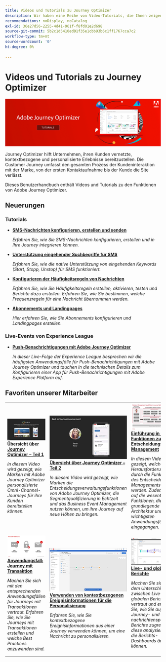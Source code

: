 ```yaml
---
title: Videos und Tutorials zu Journey Optimizer
description: Wir haben eine Reihe von Video-Tutorials, die Ihnen zeigen, wie Sie die Vorteile von Journey Optimizer nutzen können.
recommendations: noDisplay, noCatalog
exl-id: 36e27d56-2255-4d41-961f-f8fd01e2d698
source-git-commit: 5b2c1d5410ed91f35e1cbb93b6c1ff1767cca7c2
workflow-type: tm+mt
source-wordcount: '0'
ht-degree: 0%

---
```



# Videos und Tutorials zu Journey Optimizer

![](./assets/ajo-banner.png)

Journey Optimizer hilft Unternehmen, ihren Kunden vernetzte, kontextbezogene und personalisierte Erlebnisse bereitzustellen. Die Customer Journey umfasst den gesamten Prozess der Kundeninteraktion mit der Marke, von der ersten Kontaktaufnahme bis der Kunde die Site verlässt.

Dieses Benutzerhandbuch enthält Videos und Tutorials zu den Funktionen von Adobe Journey Optimizer.

## Neuerungen

### Tutorials

* **[SMS-Nachrichten konfigurieren, erstellen und senden](/help/create-messages/configure-author-and-deliver-sms-messages.md)**

   *Erfahren Sie, wie Sie SMS-Nachrichten konfigurieren, erstellen und in Ihre Journey integrieren können.*

* **[Unterstützung eingehender Suchbegriffe für SMS](/help/create-messages/inbound-keyword-support-for-sms.md)**

   *Erfahren Sie, wie die native Unterstützung von eingehenden Keywords (Start, Stopp, Unstop) für SMS funktioniert.*

* **[Konfigurieren der Häufigkeitsregeln von Nachrichten](/help/administration/configure-frequency-rules.md)**

   *Erfahren Sie, wie Sie Häufigkeitsregeln erstellen, aktivieren, testen und Berichte dazu erstellen. Erfahren Sie, wie Sie bestimmen, welche Frequenzregeln für eine Nachricht übernommen werden.*

* **[Abonnements und Landingpages](/help/subscriptions-and-landing-pages.md)**

   *Hier erfahren Sie, wie Sie Abonnements konfigurieren und Landingpages erstellen.*

### Live-Events von Experience League

* **[Push-Benachrichtigungen mit Adobe Journey Optimizer](https://experienceleague.adobe.com/docs/experience-league-live-events/events/episodes/exl-live-episode-05-12-22.html?lang=de)**

   *In dieser Live-Folge der Experience League besprechen wir die häufigsten Anwendungsfälle für Push-Benachrichtigungen mit Adobe Journey Optimizer und tauchen in die technischen Details zum Konfigurieren einer App für Push-Benachrichtigungen mit Adobe Experience Platform auf.*

## Favoriten unserer Mitarbeiter

<table>
<tr>
  <td>
    <a href="./introduction/journey-optimizer-overview-part-1.md">
      <img alt="Übersicht über Journey Optimizer – Teil 1: Bereitstellen von Omni-Channel-Journeys (Video)" src="./assets/334174.jpg"/>
    </a>
    <div>
      <a href="./introduction/journey-optimizer-overview-part-1.md">
    <strong>Übersicht über Journey Optimizer – Teil 1 </strong>
    </a>
    </div>
    <p>
    <em>In diesem Video wird gezeigt, wie Marken mit Adobe Journey Optimizer personalisierte Omni-Channel-Journeys für ihre Kunden bereitstellen können.</em>
    <p>
  </td>
    <td>
    <a href="./introduction/journey-optimizer-overview-part-2.md">
      <img alt="Übersicht über Journey Optimizer – Teil 2: Bereitstellen von Omni-Channel-Journeys (Video)" src="./assets/334175.jpg"/>
    </a>
    <div>
      <a href="./introduction/journey-optimizer-overview-part-2.md">
    <strong>Übersicht über Journey Optimizer – Teil 2 </strong>
    </a>
    </div>
    <p>
    <em>In diesem Video wird gezeigt, wie Marken die Entscheidungsverwaltungsfunktionen von Adobe Journey Optimizer, die Segmentqualifizierung in Echtzeit und das Business Event Management nutzen können, um ihre Journey auf neue Höhen zu bringen.</em>
    <p>
  </td>
  </td>
    <td>
    <a href="./decision-management/create-decisions.md">
      <img alt="Einführung in die Funktionen zum Entscheidungs-Management" src="./assets/326961.jpg"/>
    </a>
    <div>
      <a href="./decision-management/create-decisions.md">
    <strong>Einführung in die Funktionen zum Entscheidungs-Management </strong>
    </a>
    </div>
    <p>
    <em>In diesem Video wird gezeigt, welche Herausforderungen durch die Funktionen des Entscheidungs-Managements gelöst werden. Zudem wird auf die wesentlichen Funktionen, die grundlegende Architektur und die wichtigsten Anwendungsfälle eingegangen.

</em>
    <p>
  </td>
</tr>
<tr>
  <td>
    <a href="./create-journeys/use-case-transactional-journey.md">
      <img alt="Anwendungsfall: Journey mit Transaktion " src="./assets/334202.jpeg"/>
    </a>
    <div>
      <a href="./create-journeys/use-case-transactional-journey.md">
    <strong>Anwendungsfall: Journey mit Transaktion </strong>
    </a>
    </div>
    <p>
    <em>Machen Sie sich mit den entsprechenden Anwendungsfällen für Journeys mit Transaktionen vertraut. Erfahren Sie, wie Sie Journeys mit Transaktionen erstellen und welche Best Practices anzuwenden sind.</em>
    <p>
  </td>
    <td>
    <a href="./personalize-content/use-contextual-event-information-for-personalization.md">
      <img alt="Verwenden von kontextbezogenen Ereignisinformationen für die Personalisierung" src="./assets/334165.jpg"/>
    </a>
    <div>
      <a href="./personalize-content/use-contextual-event-information-for-personalization.md">
    <strong>Verwenden von kontextbezogenen Ereignisinformationen für die Personalisierung </strong>
    </a>
    </div>
    <p>
    <em>Erfahren Sie, wie Sie kontextbezogene Ereignisinformationen aus einer Journey verwenden können, um eine Nachricht zu personalisieren.</em>
    <p>
  </td>
  </td>
    <td>
    <a href="./report-and-monitor/live-and-global-reports.md">
      <img alt="Live- und globale Berichte" src="./assets/334108.jpg"/>
    </a>
    <div>
      <a href="./report-and-monitor/live-and-global-reports.md">
    <strong>Live- und globale Berichte </strong>
    </a>
    </div>
    <p>
    <em>Machen Sie sich mit dem Unterschied zwischen Live- und globalen Berichten vertraut und erfahren Sie, wie Sie auf Journey- und nachrichtenspezifische Berichte zugreifen und diese analysieren und die Berichts-Dashboards ändern können.

</em>
    <p>
  </td>
</tr>
</table>
